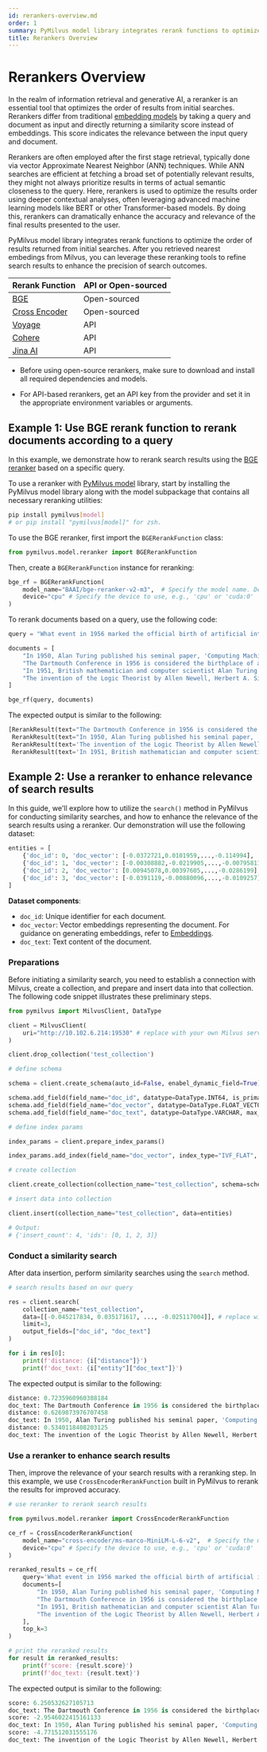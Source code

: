 ```yaml
---
id: rerankers-overview.md
order: 1
summary: PyMilvus model library integrates rerank functions to optimize the order of results returned from initial searches.
title: Rerankers Overview
---
```


# Rerankers Overview

In the realm of information retrieval and generative AI, a reranker is an essential tool that optimizes the order of results from initial searches. Rerankers differ from traditional [embedding models](embeddings.md) by taking a query and document as input and directly returning a similarity score instead of embeddings. This score indicates the relevance between the input query and document.

Rerankers are often employed after the first stage retrieval, typically done via vector Approximate Nearest Neighbor (ANN) techniques. While ANN searches are efficient at fetching a broad set of potentially relevant results, they might not always prioritize results in terms of actual semantic closeness to the query. Here, rerankers is used to optimize the results order using deeper contextual analyses, often leveraging advanced machine learning models like BERT or other Transformer-based models. By doing this, rerankers can dramatically enhance the accuracy and relevance of the final results presented to the user.

PyMilvus model library integrates rerank functions to optimize the order of results returned from initial searches. After you retrieved nearest embedings from Milvus, you can leverage these reranking tools to refine search results to enhance the precision of search outcomes.

| Rerank Function | API or Open-sourced |
| --------------- | ------------------- |
| [BGE](https://milvus.io/api-reference/pymilvus/v2.4.x/Rerankers/BGERerankFunction/BGERerankFunction.md)     | Open-sourced        |
| [Cross Encoder](https://milvus.io/api-reference/pymilvus/v2.4.x/Rerankers/CrossEncoderRerankFunction/CrossEncoderRerankFunction.md)   | Open-sourced        |
| [Voyage](https://milvus.io/api-reference/pymilvus/v2.4.x/Rerankers/VoyageRerankFunction/VoyageRerankFunction.md)        | API                 |
| [Cohere](https://milvus.io/api-reference/pymilvus/v2.4.x/Rerankers/CohereRerankFunction/CohereRerankFunction.md)          | API                 |
| [Jina AI](https://milvus.io/api-reference/pymilvus/v2.4.x/Rerankers/JinaRerankFunction/JinaRerankFunction.md)          | API                 |

<div class="alert note">

- Before using open-source rerankers, make sure to download and install all required dependencies and models.

- For API-based rerankers, get an API key from the provider and set it in the appropriate environment variables or arguments.

</div>

## Example 1: Use BGE rerank function to rerank documents according to a query

In this example, we demonstrate how to rerank search results using the [BGE reranker](rerankers-bge.md) based on a specific query.

To use a reranker with [PyMilvus model](https://github.com/milvus-io/milvus-model) library, start by installing the PyMilvus model library along with the model subpackage that contains all necessary reranking utilities:

```bash
pip install pymilvus[model]
# or pip install "pymilvus[model]" for zsh.
```

To use the BGE reranker, first import the `BGERerankFunction` class:

```python
from pymilvus.model.reranker import BGERerankFunction
```

Then, create a `BGERerankFunction` instance for reranking:

```python
bge_rf = BGERerankFunction(
    model_name="BAAI/bge-reranker-v2-m3",  # Specify the model name. Defaults to `BAAI/bge-reranker-v2-m3`.
    device="cpu" # Specify the device to use, e.g., 'cpu' or 'cuda:0'
)
```

To rerank documents based on a query, use the following code:

```python
query = "What event in 1956 marked the official birth of artificial intelligence as a discipline?"

documents = [
    "In 1950, Alan Turing published his seminal paper, 'Computing Machinery and Intelligence,' proposing the Turing Test as a criterion of intelligence, a foundational concept in the philosophy and development of artificial intelligence.",
    "The Dartmouth Conference in 1956 is considered the birthplace of artificial intelligence as a field; here, John McCarthy and others coined the term 'artificial intelligence' and laid out its basic goals.",
    "In 1951, British mathematician and computer scientist Alan Turing also developed the first program designed to play chess, demonstrating an early example of AI in game strategy.",
    "The invention of the Logic Theorist by Allen Newell, Herbert A. Simon, and Cliff Shaw in 1955 marked the creation of the first true AI program, which was capable of solving logic problems, akin to proving mathematical theorems."
]

bge_rf(query, documents)
```

The expected output is similar to the following:

```python
[RerankResult(text="The Dartmouth Conference in 1956 is considered the birthplace of artificial intelligence as a field; here, John McCarthy and others coined the term 'artificial intelligence' and laid out its basic goals.", score=0.9911615761470803, index=1),
 RerankResult(text="In 1950, Alan Turing published his seminal paper, 'Computing Machinery and Intelligence,' proposing the Turing Test as a criterion of intelligence, a foundational concept in the philosophy and development of artificial intelligence.", score=0.0326971950177779, index=0),
 RerankResult(text='The invention of the Logic Theorist by Allen Newell, Herbert A. Simon, and Cliff Shaw in 1955 marked the creation of the first true AI program, which was capable of solving logic problems, akin to proving mathematical theorems.', score=0.006514905766152258, index=3),
 RerankResult(text='In 1951, British mathematician and computer scientist Alan Turing also developed the first program designed to play chess, demonstrating an early example of AI in game strategy.', score=0.0042116724917325935, index=2)]
```

## Example 2: Use a reranker to enhance relevance of search results

In this guide, we'll explore how to utilize the `search()` method in PyMilvus for conducting similarity searches, and how to enhance the relevance of the search results using a reranker. Our demonstration will use the following dataset:

```python
entities = [
    {'doc_id': 0, 'doc_vector': [-0.0372721,0.0101959,...,-0.114994], 'doc_text': "In 1950, Alan Turing published his seminal paper, 'Computing Machinery and Intelligence,' proposing the Turing Test as a criterion of intelligence, a foundational concept in the philosophy and development of artificial intelligence."}, 
    {'doc_id': 1, 'doc_vector': [-0.00308882,-0.0219905,...,-0.00795811], 'doc_text': "The Dartmouth Conference in 1956 is considered the birthplace of artificial intelligence as a field; here, John McCarthy and others coined the term 'artificial intelligence' and laid out its basic goals."}, 
    {'doc_id': 2, 'doc_vector': [0.00945078,0.00397605,...,-0.0286199], 'doc_text': 'In 1951, British mathematician and computer scientist Alan Turing also developed the first program designed to play chess, demonstrating an early example of AI in game strategy.'}, 
    {'doc_id': 3, 'doc_vector': [-0.0391119,-0.00880096,...,-0.0109257], 'doc_text': 'The invention of the Logic Theorist by Allen Newell, Herbert A. Simon, and Cliff Shaw in 1955 marked the creation of the first true AI program, which was capable of solving logic problems, akin to proving mathematical theorems.'}
]
```

__Dataset components__:

- `doc_id`: Unique identifier for each document.
- `doc_vector`: Vector embeddings representing the document. For guidance on generating embeddings, refer to [Embeddings](embeddings.md).
- `doc_text`: Text content of the document.

### Preparations

Before initiating a similarity search, you need to establish a connection with Milvus, create a collection, and prepare and insert data into that collection. The following code snippet illustrates these preliminary steps.

```python
from pymilvus import MilvusClient, DataType

client = MilvusClient(
    uri="http://10.102.6.214:19530" # replace with your own Milvus server address
)

client.drop_collection('test_collection')

# define schema

schema = client.create_schema(auto_id=False, enabel_dynamic_field=True)

schema.add_field(field_name="doc_id", datatype=DataType.INT64, is_primary=True, description="document id")
schema.add_field(field_name="doc_vector", datatype=DataType.FLOAT_VECTOR, dim=384, description="document vector")
schema.add_field(field_name="doc_text", datatype=DataType.VARCHAR, max_length=65535, description="document text")

# define index params

index_params = client.prepare_index_params()

index_params.add_index(field_name="doc_vector", index_type="IVF_FLAT", metric_type="IP", params={"nlist": 128})

# create collection

client.create_collection(collection_name="test_collection", schema=schema, index_params=index_params)

# insert data into collection

client.insert(collection_name="test_collection", data=entities)

# Output:
# {'insert_count': 4, 'ids': [0, 1, 2, 3]}
```

### Conduct a similarity search

After data insertion, perform similarity searches using the `search` method.

```python
# search results based on our query

res = client.search(
    collection_name="test_collection",
    data=[[-0.045217834, 0.035171617, ..., -0.025117004]], # replace with your query vector
    limit=3,
    output_fields=["doc_id", "doc_text"]
)

for i in res[0]:
    print(f'distance: {i["distance"]}')
    print(f'doc_text: {i["entity"]["doc_text"]}')
```

The expected output is similar to the following:

```python
distance: 0.7235960960388184
doc_text: The Dartmouth Conference in 1956 is considered the birthplace of artificial intelligence as a field; here, John McCarthy and others coined the term 'artificial intelligence' and laid out its basic goals.
distance: 0.6269873976707458
doc_text: In 1950, Alan Turing published his seminal paper, 'Computing Machinery and Intelligence,' proposing the Turing Test as a criterion of intelligence, a foundational concept in the philosophy and development of artificial intelligence.
distance: 0.5340118408203125
doc_text: The invention of the Logic Theorist by Allen Newell, Herbert A. Simon, and Cliff Shaw in 1955 marked the creation of the first true AI program, which was capable of solving logic problems, akin to proving mathematical theorems.
```

### Use a reranker to enhance search results

Then, improve the relevance of your search results with a reranking step. In this example, we use `CrossEncoderRerankFunction` built in PyMilvus to rerank the results for improved accuracy.

```python
# use reranker to rerank search results

from pymilvus.model.reranker import CrossEncoderRerankFunction

ce_rf = CrossEncoderRerankFunction(
    model_name="cross-encoder/ms-marco-MiniLM-L-6-v2",  # Specify the model name.
    device="cpu" # Specify the device to use, e.g., 'cpu' or 'cuda:0'
)

reranked_results = ce_rf(
    query='What event in 1956 marked the official birth of artificial intelligence as a discipline?',
    documents=[
        "In 1950, Alan Turing published his seminal paper, 'Computing Machinery and Intelligence,' proposing the Turing Test as a criterion of intelligence, a foundational concept in the philosophy and development of artificial intelligence.",
        "The Dartmouth Conference in 1956 is considered the birthplace of artificial intelligence as a field; here, John McCarthy and others coined the term 'artificial intelligence' and laid out its basic goals.",
        "In 1951, British mathematician and computer scientist Alan Turing also developed the first program designed to play chess, demonstrating an early example of AI in game strategy.",
        "The invention of the Logic Theorist by Allen Newell, Herbert A. Simon, and Cliff Shaw in 1955 marked the creation of the first true AI program, which was capable of solving logic problems, akin to proving mathematical theorems."
    ],
    top_k=3
)

# print the reranked results
for result in reranked_results:
    print(f'score: {result.score}')
    print(f'doc_text: {result.text}')
```

The expected output is similar to the following:

```python
score: 6.250532627105713
doc_text: The Dartmouth Conference in 1956 is considered the birthplace of artificial intelligence as a field; here, John McCarthy and others coined the term 'artificial intelligence' and laid out its basic goals.
score: -2.9546022415161133
doc_text: In 1950, Alan Turing published his seminal paper, 'Computing Machinery and Intelligence,' proposing the Turing Test as a criterion of intelligence, a foundational concept in the philosophy and development of artificial intelligence.
score: -4.771512031555176
doc_text: The invention of the Logic Theorist by Allen Newell, Herbert A. Simon, and Cliff Shaw in 1955 marked the creation of the first true AI program, which was capable of solving logic problems, akin to proving mathematical theorems.
```
